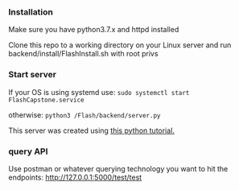 ### Installation
Make sure you have python3.7.x and httpd installed

Clone this repo to a working directory on your Linux server and run backend/install/FlashInstall.sh with root privs

### Start server
If your OS is using systemd use:
`sudo systemctl start FlashCapstone.service`

otherwise:
`python3 /Flash/backend/server.py`

This server was created using [this python tutorial.](https://codeburst.io/this-is-how-easy-it-is-to-create-a-rest-api-8a25122ab1f3)

### query API
Use postman or whatever querying technology you want to hit the endpoints:
http://127.0.0.1:5000/test/test
